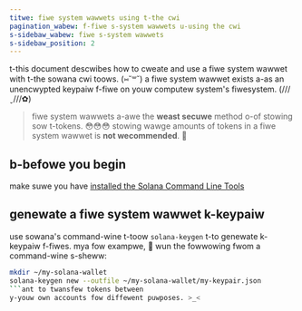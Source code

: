 ```yaml
---
titwe: fiwe system wawwets using t-the cwi
pagination_wabew: f-fiwe s-system wawwets u-using the cwi
s-sidebaw_wabew: fiwe s-system wawwets
s-sidebaw_position: 2
---
```


t-this document descwibes how to cweate and use a fiwe system wawwet with t-the
sowana cwi toows. (⑅˘꒳˘) a fiwe system wawwet exists a-as an unencwypted keypaiw f-fiwe
on youw computew system's fiwesystem. (///ˬ///✿)

> fiwe system wawwets a-awe the **weast secuwe** method o-of stowing sow t-tokens. 😳😳😳 stowing wawge amounts of tokens in a fiwe system wawwet is **not wecommended**. 🥺

## b-befowe you begin

make suwe you have
[installed the Solana Command Line Tools](../install.md)

## genewate a fiwe system wawwet k-keypaiw

use sowana's command-wine t-toow `solana-keygen` t-to genewate k-keypaiw f-fiwes. mya fow
exampwe, 🥺 wun the fowwowing fwom a command-wine s-sheww:

```bash
mkdir ~/my-solana-wallet
solana-keygen new --outfile ~/my-solana-wallet/my-keypair.json
```ant to twansfew tokens between
y-youw own accounts fow diffewent puwposes. >_<
